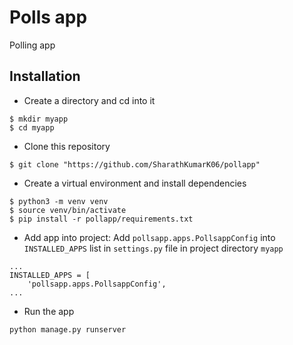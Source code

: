 # Polls app
Polling app

## Installation
- Create a directory and cd into it
```console
$ mkdir myapp
$ cd myapp
```

- Clone this repository
```console
$ git clone "https://github.com/SharathKumarK06/pollapp"
```

- Create a virtual environment and install dependencies
```console
$ python3 -m venv venv
$ source venv/bin/activate
$ pip install -r pollapp/requirements.txt
```

- Add app into project: Add `pollsapp.apps.PollsappConfig` into `INSTALLED_APPS`
  list in `settings.py` file in project directory `myapp`
```python3
...
INSTALLED_APPS = [
    'pollsapp.apps.PollsappConfig',
...
```

- Run the app
```console
python manage.py runserver
```
